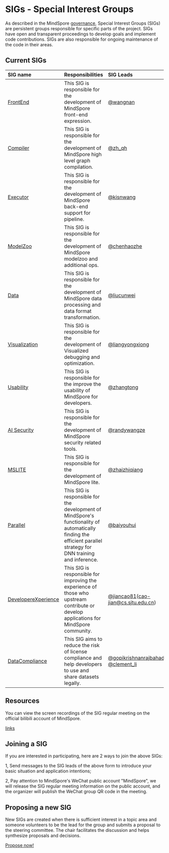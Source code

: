 # SIGs - Special Interest Groups

As described in the MindSpore [governance](../governance.md), Special
Interest Groups (SIGs) are persistent groups responsible for specific parts of
the project. SIGs have open and transparent proceedings to develop goals and
implement code contributions. SIGs are also responsible for ongoing maintenance
of the code in their areas.

## Current SIGs

| SIG name                                   | Responsibilities | SIG Leads |
|:-------------------------------------------| :--------------- | :-------- |
| [FrontEnd](frontend/README.md)             | This SIG is responsible for the development of MindSpore front-end expression. | [@wangnan](https://gitee.com/wangnan39) |
| [Compiler](compiler/README.md)             | This SIG is responsible for the development of MindSpore high level graph compilation. | [@zh_qh](https://gitee.com/zh_qh) |
| [Executor](executor/README.md)             | This SIG is responsible for the development of MindSpore back-end support for pipeline. | [@kisnwang](https://gitee.com/kisnwang) |
| [ModelZoo](modelzoo/README.md)             | This SIG is responsible for the development of MindSpore modelzoo and additional ops. | [@chenhaozhe](https://gitee.com/c_34) |
| [Data](data/README.md)                     | This SIG is responsible for the development of MindSpore data processing and data format transformation. | [@liucunwei](https://gitee.com/liucunwei) |
| [Visualization](visualization/README.md)   | This SIG is responsible for the development of Visualized debugging and optimization. | [@liangyongxiong](https://gitee.com/liangyongxiong1024) |
| [Usability](usability/README.md)           | This SIG is responsible for the improve the usability of MindSpore for developers. | [@zhangtong](https://gitee.com/tong-zhang) |
| [AI Security](security/README.md)          | This SIG is responsible for the development of MindSpore security related tools. | [@randywangze](https://gitee.com/randywangze) |
| [MSLITE](mslite/README.md)                 | This SIG is responsible for the development of MindSpore lite. | [@zhaizhiqiang](https://gitee.com/zhaizhiqiang) |
| [Parallel](parallel/README.md)             | This SIG is responsible for the development of MindSpore's functionality of automatically finding the efficient parallel strategy for DNN training and inference. | [@baiyouhui](https://gitee.com/bert0108) |
| [DevelopereXperience](dx/README.md)        | This SIG is responsible for improving the experience of those who upstream contribute or develop applications for MindSpore community. | [@jiancao81](https://gitee.com/jiancao81)(cao-jian@cs.sjtu.edu.cn)  |
| [DataCompliance](datacompliance/README.md) | This SIG aims to reduce the risk of license compliance and help developers to use and share datasets legally. | [@gopikrishnanrajbahadur](https://gitee.com/gopikrishnanrajbahadur) [@clement_li](https://gitee.com/clement_li) |

## Resources

You can view the screen recordings of the SIG regular meeting on the official bilibili account of MindSpore.

 [links](https://space.bilibili.com/526894060/channel/seriesdetail?sid=675044)

## Joining a SIG

If you are interested in participating, here are 2 ways to join the above SIGs:

1, Send messages to the SIG leads of the above form to introduce your basic situation and application intentions;

2, Pay attention to MindSpore's WeChat public account "MindSpore", we will release the SIG regular meeting information on the public account, and the organizer will publish the WeChat group QR code in the meeting.

## Proposing a new SIG

New SIGs are created when there is sufficient interest in a topic area
and someone volunteers to be the lead for the group and submits a proposal to
the steering committee. The chair facilitates the discussion and helps
synthesize proposals and decisions.

[Propose now!](https://gitee.com/mindspore/community/blob/master/sigs/dx/docs/How%20to%20build%20a%20SIG%20or%20WG_cn.md)

